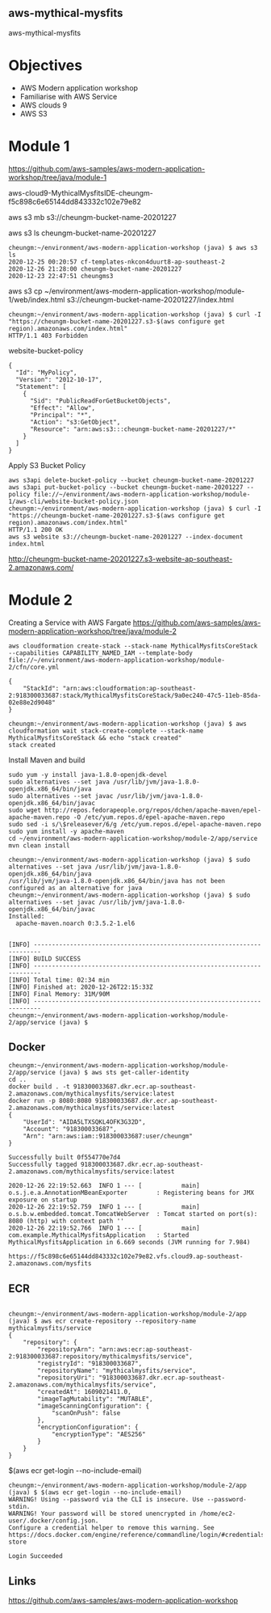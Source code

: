 ## aws-mythical-mysfits
aws-mythical-mysfits

# Objectives
-  AWS Modern application workshop
- Familiarise with AWS Service
- AWS clouds 9
- AWS S3 


# Module 1
https://github.com/aws-samples/aws-modern-application-workshop/tree/java/module-1

aws-cloud9-MythicalMysfitsIDE-cheungm-f5c898c6e65144dd843332c102e79e82

aws s3 mb s3://cheungm-bucket-name-20201227

aws s3 ls cheungm-bucket-name-20201227

```
cheungm:~/environment/aws-modern-application-workshop (java) $ aws s3 ls  
2020-12-25 00:20:57 cf-templates-nkcon4duurt8-ap-southeast-2
2020-12-26 21:28:00 cheungm-bucket-name-20201227
2020-12-23 22:47:51 cheungms3
```


aws s3 cp ~/environment/aws-modern-application-workshop/module-1/web/index.html s3://cheungm-bucket-name-20201227/index.html

```
cheungm:~/environment/aws-modern-application-workshop (java) $ curl -I "https://cheungm-bucket-name-20201227.s3-$(aws configure get region).amazonaws.com/index.html"
HTTP/1.1 403 Forbidden
```

website-bucket-policy
```
{
  "Id": "MyPolicy",
  "Version": "2012-10-17",
  "Statement": [
    {
      "Sid": "PublicReadForGetBucketObjects",
      "Effect": "Allow",
      "Principal": "*",
      "Action": "s3:GetObject",
      "Resource": "arn:aws:s3:::cheungm-bucket-name-20201227/*"
    }
  ]
}
```

Apply S3 Bucket Policy
```
aws s3api delete-bucket-policy --bucket cheungm-bucket-name-20201227
aws s3api put-bucket-policy --bucket cheungm-bucket-name-20201227 --policy file://~/environment/aws-modern-application-workshop/module-1/aws-cli/website-bucket-policy.json
cheungm:~/environment/aws-modern-application-workshop (java) $ curl -I "https://cheungm-bucket-name-20201227.s3-$(aws configure get region).amazonaws.com/index.html"
HTTP/1.1 200 OK
aws s3 website s3://cheungm-bucket-name-20201227 --index-document index.html
```

http://cheungm-bucket-name-20201227.s3-website-ap-southeast-2.amazonaws.com/


# Module 2
Creating a Service with AWS Fargate
https://github.com/aws-samples/aws-modern-application-workshop/tree/java/module-2

```
aws cloudformation create-stack --stack-name MythicalMysfitsCoreStack --capabilities CAPABILITY_NAMED_IAM --template-body file://~/environment/aws-modern-application-workshop/module-2/cfn/core.yml   

{
    "StackId": "arn:aws:cloudformation:ap-southeast-2:918300033687:stack/MythicalMysfitsCoreStack/9a0ec240-47c5-11eb-85da-02e88e2d9048"
}

cheungm:~/environment/aws-modern-application-workshop (java) $ aws cloudformation wait stack-create-complete --stack-name MythicalMysfitsCoreStack && echo "stack created"
stack created

```


Install Maven and build
```
sudo yum -y install java-1.8.0-openjdk-devel
sudo alternatives --set java /usr/lib/jvm/java-1.8.0-openjdk.x86_64/bin/java
sudo alternatives --set javac /usr/lib/jvm/java-1.8.0-openjdk.x86_64/bin/javac
sudo wget http://repos.fedorapeople.org/repos/dchen/apache-maven/epel-apache-maven.repo -O /etc/yum.repos.d/epel-apache-maven.repo
sudo sed -i s/\$releasever/6/g /etc/yum.repos.d/epel-apache-maven.repo
sudo yum install -y apache-maven
cd ~/environment/aws-modern-application-workshop/module-2/app/service
mvn clean install

cheungm:~/environment/aws-modern-application-workshop (java) $ sudo alternatives --set java /usr/lib/jvm/java-1.8.0-openjdk.x86_64/bin/java
/usr/lib/jvm/java-1.8.0-openjdk.x86_64/bin/java has not been configured as an alternative for java
cheungm:~/environment/aws-modern-application-workshop (java) $ sudo alternatives --set javac /usr/lib/jvm/java-1.8.0-openjdk.x86_64/bin/javac
Installed:
  apache-maven.noarch 0:3.5.2-1.el6          
  

[INFO] ------------------------------------------------------------------------
[INFO] BUILD SUCCESS
[INFO] ------------------------------------------------------------------------
[INFO] Total time: 02:34 min
[INFO] Finished at: 2020-12-26T22:15:33Z
[INFO] Final Memory: 31M/90M
[INFO] ------------------------------------------------------------------------
cheungm:~/environment/aws-modern-application-workshop/module-2/app/service (java) $
```
## Docker

```
cheungm:~/environment/aws-modern-application-workshop/module-2/app/service (java) $ aws sts get-caller-identity
cd ..
docker build . -t 918300033687.dkr.ecr.ap-southeast-2.amazonaws.com/mythicalmysfits/service:latest
docker run -p 8080:8080 918300033687.dkr.ecr.ap-southeast-2.amazonaws.com/mythicalmysfits/service:latest
{
    "UserId": "AIDA5LTXSQKL4OFK3G32D",
    "Account": "918300033687",
    "Arn": "arn:aws:iam::918300033687:user/cheungm"
}

Successfully built 0f554770e7d4
Successfully tagged 918300033687.dkr.ecr.ap-southeast-2.amazonaws.com/mythicalmysfits/service:latest

2020-12-26 22:19:52.663  INFO 1 --- [           main] o.s.j.e.a.AnnotationMBeanExporter        : Registering beans for JMX exposure on startup
2020-12-26 22:19:52.759  INFO 1 --- [           main] o.s.b.w.embedded.tomcat.TomcatWebServer  : Tomcat started on port(s): 8080 (http) with context path ''
2020-12-26 22:19:52.766  INFO 1 --- [           main] com.example.MythicalMysfitsApplication   : Started MythicalMysfitsApplication in 6.669 seconds (JVM running for 7.984)

https://f5c898c6e65144dd843332c102e79e82.vfs.cloud9.ap-southeast-2.amazonaws.com/mysfits
```


## ECR

```

cheungm:~/environment/aws-modern-application-workshop/module-2/app (java) $ aws ecr create-repository --repository-name mythicalmysfits/service
{
    "repository": {
        "repositoryArn": "arn:aws:ecr:ap-southeast-2:918300033687:repository/mythicalmysfits/service",
        "registryId": "918300033687",
        "repositoryName": "mythicalmysfits/service",
        "repositoryUri": "918300033687.dkr.ecr.ap-southeast-2.amazonaws.com/mythicalmysfits/service",
        "createdAt": 1609021411.0,
        "imageTagMutability": "MUTABLE",
        "imageScanningConfiguration": {
            "scanOnPush": false
        },
        "encryptionConfiguration": {
            "encryptionType": "AES256"
        }
    }
}

```
$(aws ecr get-login --no-include-email)
```
cheungm:~/environment/aws-modern-application-workshop/module-2/app (java) $ $(aws ecr get-login --no-include-email)
WARNING! Using --password via the CLI is insecure. Use --password-stdin.
WARNING! Your password will be stored unencrypted in /home/ec2-user/.docker/config.json.
Configure a credential helper to remove this warning. See
https://docs.docker.com/engine/reference/commandline/login/#credentials-store

Login Succeeded

```
## Links
https://github.com/aws-samples/aws-modern-application-workshop
